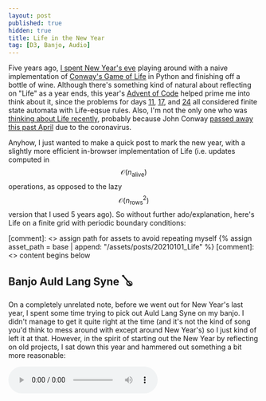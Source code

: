 ```yaml
---
layout: post
published: true
hidden: true
title: Life in the New Year
tag: [D3, Banjo, Audio]
---
```


Five years ago, [I spent New Year's
eve](https://www.youtube.com/watch?v=mAHxzNBV960) playing around with
a naive implementation of [Conway's Game of
Life](https://en.wikipedia.org/wiki/Conway%27s_Game_of_Life) in Python
and finishing off a bottle of wine. Although there's something kind of
natural about reflecting on "Life" as a year ends, this year's [Advent
of Code](https://adventofcode.com/) helped prime me into think about
it, since the problems for days
[11](https://adventofcode.com/2020/day/11),
[17](https://adventofcode.com/2020/day/17), and
[24](https://adventofcode.com/2020/day/24) all considered finite state
automata with Life-eqsue rules. Also, I'm not the only one who was
[thinking about Life
recently](https://www.nytimes.com/2020/12/28/science/math-conway-game-of-life.html),
probably because John Conway [passed away this past
April](https://www.nytimes.com/2020/04/15/technology/john-horton-conway-dead-coronavirus.html)
due to the coronavirus.

Anyhow, I just wanted to make a quick post to mark the new year, with
a slightly more efficient in-browser implementation of Life
(i.e. updates computed in $$\mathcal{O}(n_\text{alive})$$ operations,
as opposed to the lazy $$\mathcal{O}(n_\text{rows}^2)$$ version that I
used 5 years ago). So without further ado/explanation, here's Life on
a finite grid with periodic boundary conditions:

[comment]: <> assign path for assets to avoid repeating myself
{% assign asset_path = base | append: "/assets/posts/20210101_Life" %}
[comment]: <> content begins below

<center>
	<div class="svg-container"></div>
</center>

<link rel="stylesheet" type="text/css" href="{{ asset_path }}/life_display.css"/>
<script src="{{ url }}/assets/posts/js/d3.v5.min.js"></script>
<script src="{{ asset_path }}/life_display.js"></script>

## Banjo Auld Lang Syne 🪕
On a completely unrelated note, before we went out for New Year's last
year, I spent some time trying to pick out Auld Lang Syne on my
banjo. I didn't manage to get it quite right at the time (and it's not
the kind of song you'd think to mess around with except around New
Year's) so I just kind of left it at that. However, in the spirit of
starting out the New Year by reflecting on old projects, I sat down
this year and hammered out something a bit more reasonable:

<audio controls id="banjo_auld_lang_syne" preload="auto">
	<source src="{{ asset_path }}/banjo_auld_lang_syne_ish.mp3" type="audio/ogg"/>
	Your browser does not support the <code>audio</code> element.
</audio>
